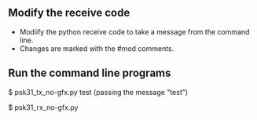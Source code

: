 Modify the receive code
-----------------------
* Modiify the python receive code to take a message from the command line.
* Changes are marked with the #mod comments.

Run the command line programs
-----------------------------
$ psk31_tx_no-gfx.py test   (passing the message "test")

$ psk31_rx_no-gfx.py 
